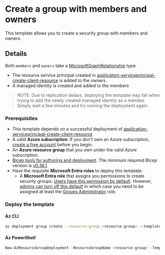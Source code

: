 # Create a group with members and owners

This template allows you to create a security group with members and owners.

## Details

Both `members` and `owners` take a [MicrosoftGraphRelationship](../../generated/microsoftgraph/microsoft.graph/v1.0/0.2.0-preview/types.md#microsoftgraphrelationship) type.

- The resource service principal created in [application-serviceprincipal-create-client-resource](../application-serviceprincipal-create-client-resource/) is added to the owners
- A managed identity is created and added to the members

> NOTE: Due to replication delays, deploying the template may fail when trying to add the newly created managed identity as a member.  Simply wait a few minutes and try running the deployment again.

### Prerequisites

- This template depends on a successful deployment of [application-serviceprincipal-create-client-resource](../application-serviceprincipal-create-client-resource/)
- A valid **Azure subscription**: If you don't own an Azure subscription, [create a free account](https://azure.microsoft.com/free/) before you begin.
- An **Azure resource group** that you own under the valid Azure subscription.
- [Bicep tools for authoring and deployment](https://learn.microsoft.com/graph/templates/quickstart-install-bicep-tools). The minimum required Bicep version is [v0.36.1](https://github.com/Azure/bicep/releases/tag/v0.36.1).
- Have the requisite **Microsoft Entra roles** to deploy this template:
  - A **Microsoft Entra role** that assigns you permissions to create security groups. [Users have this permission by default](https://learn.microsoft.com/entra/fundamentals/users-default-permissions#compare-member-and-guest-default-permissions). However, [admins can turn off this default](https://learn.microsoft.com/entra/fundamentals/users-default-permissions#restrict-member-users-default-permissions) in which case you need to be assigned at least the [Groups Administrator](https://learn.microsoft.com/entra/identity/role-based-access-control/permissions-reference#groups-administrator) role.

### Deploy the template

#### Az CLI

```sh
az deployment group create --resource-group <resource-group> --template-file main.bicep
```

#### Az PowerShell

```powershell
New-AzResourceGroupDeployment -ResourceGroupName <resource-group> -TemplateFile .\main.bicep
```
